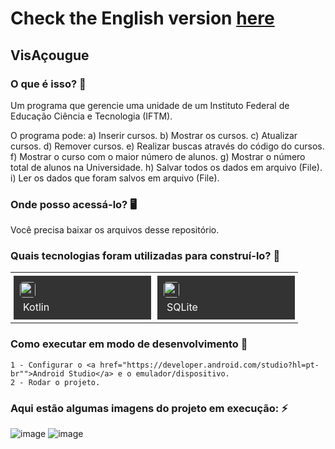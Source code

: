 # Check the English version <a href="README.md">here</a>

## VisAçougue
    
### O que é isso? 🤔
Um programa que gerencie uma unidade de um Instituto Federal de Educação Ciência e Tecnologia (IFTM).

O programa pode:
a) Inserir cursos.
b) Mostrar os cursos.
c) Atualizar cursos.
d) Remover cursos.
e) Realizar buscas através do código do cursos.
f) Mostrar o curso com o maior número de alunos.
g) Mostrar o número total de alunos na Universidade.
h) Salvar todos os dados em arquivo (File).
i) Ler os dados que foram salvos em arquivo (File).
    
### Onde posso acessá-lo? 🖥
Você precisa baixar os arquivos desse repositório.
    
### Quais tecnologias foram utilizadas para construí-lo? 🚀
<table><tr><td style="padding: 5px;">
        <div style="background-color: #333; width: 200px; height: 50px; padding: 10px;">
            <img src='https://cdn.jsdelivr.net/gh/devicons/devicon@latest/icons/kotlin/kotlin-original.svg' width="25" height="25" style="border-radius: 5px;">
            <p style="color: white; padding: 5px; margin: 0;">Kotlin</p>
        </div>
    </td><td style="padding: 5px;">
        <div style="background-color: #333; width: 200px; height: 50px; padding: 10px;">
            <img src='https://cdn.jsdelivr.net/gh/devicons/devicon@latest/icons/sqlite/sqlite-original.svg' width="25" height="25" style="border-radius: 5px;">
            <p style="color: white; padding: 5px; margin: 0;">SQLite</p>
        </div>
    </td></tr></table>
    
### Como executar em modo de desenvolvimento 🏃

    1 - Configurar o <a href="https://developer.android.com/studio?hl=pt-br"">Android Studio</a> e o emulador/dispositivo.
    2 - Rodar o projeto.
  
### Aqui estão algumas imagens do projeto em execução: ⚡️
  
![image](https://github.com/user-attachments/assets/ddc81dec-8679-4f69-8c3a-b7af2e8f3738)
![image](https://github.com/user-attachments/assets/87d4aa2c-af47-4640-8860-57acae404578)
